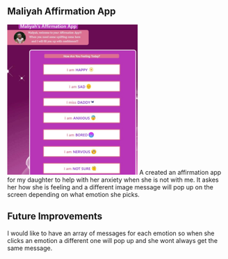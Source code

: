 ## Maliyah Affirmation App
<img src="Screenshot.jpg" width="300">
A created an affirmation app for my daughter to help with her anxiety when she is not with me.
It askes her how she is feeling and a different image message will pop up on the screen depending on what emotion she picks.

## Future Improvements
I would like to have an array of messages for each emotion so when she clicks an emotion a different one will pop up and she wont always get the same message.
